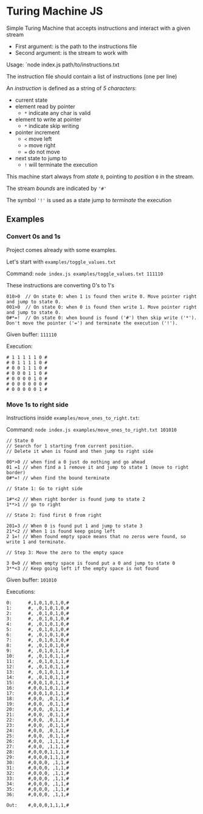# Turing Machine JS

Simple Turing Machine that accepts instructions and interact with a given stream

- First argument: is the path to the instructions file
- Second argument: is the stream to work with

Usage: `node index.js path/to/instructions.txt <stream>

The instruction file should contain a list of instructions (one per line)

An *instruction* is defined as a string of *5 characters*:

* current state
* element read by pointer
  * `*` indicate any char is valid
* element to write at pointer
  * `*` indicate skip writing
* pointer increment
  * `<` move left
  * `>` move right
  * `=` do not move
* next state to jump to
  * `!` will terminate the execution

This machine start always from *state* `0`, pointing to *position* `0` in the stream.

The stream *bounds* are indicated by `'#'`

The symbol `'!'` is used as a state jump to *terminate* the execution

## Examples

### Convert 0s and 1s

Project comes already with some examples.

Let's start with `examples/toggle_values.txt`

Command: `node index.js examples/toggle_values.txt 111110`

These instructions are converting 0's to 1's

```
010>0  // On state 0: when 1 is found then write 0. Move pointer right and jump to state 0.
001>0  // On state 0: when 0 is found then write 1. Move pointer right and jump to state 0.
0#*=!  // On state 0: when bound is found ('#') then skip write ('*'). Don't move the pointer ('=') and terminate the execution ('!').
```

Given buffer:
`111110`

Execution:

```
# 1 1 1 1 1 0 #
# 0 1 1 1 1 0 #
# 0 0 1 1 1 0 #
# 0 0 0 1 1 0 #
# 0 0 0 0 1 0 #
# 0 0 0 0 0 0 #
# 0 0 0 0 0 1 #
```

### Move 1s to right side

Instructions inside `examples/move_ones_to_right.txt`:

Command: `node index.js examples/move_ones_to_right.txt 101010`

```
// State 0
// Search for 1 starting from current position.
// Delete it when is found and then jump to right side

00*>0 // when find a 0 just do nothing and go ahead
01 =1 // when find a 1 remove it and jump to state 1 (move to right border)
0#*=! // when find the bound terminate

// State 1: Go to right side

1#*<2 // When right border is found jump to state 2
1**>1 // go to right

// State 2: find first 0 from right

201=3 // When 0 is found put 1 and jump to state 3
21*<2 // When 1 is found keep going left
2 1=! // When found empty space means that no zeros were found, so write 1 and terminate.

// Step 3: Move the zero to the empty space

3 0=0 // When empty space is found put a 0 and jump to state 0
3**<3 // Keep going left if the empty space is not found

```

Given buffer: `101010`

Executions: 

```
0:      #,1,0,1,0,1,0,#
1:      #, ,0,1,0,1,0,#
2:      #, ,0,1,0,1,0,#
3:      #, ,0,1,0,1,0,#
4:      #, ,0,1,0,1,0,#
5:      #, ,0,1,0,1,0,#
6:      #, ,0,1,0,1,0,#
7:      #, ,0,1,0,1,0,#
8:      #, ,0,1,0,1,0,#
9:      #, ,0,1,0,1,1,#
10:     #, ,0,1,0,1,1,#
11:     #, ,0,1,0,1,1,#
12:     #, ,0,1,0,1,1,#
13:     #, ,0,1,0,1,1,#
14:     #, ,0,1,0,1,1,#
15:     #,0,0,1,0,1,1,#
16:     #,0,0,1,0,1,1,#
17:     #,0,0,1,0,1,1,#
18:     #,0,0, ,0,1,1,#
19:     #,0,0, ,0,1,1,#
20:     #,0,0, ,0,1,1,#
21:     #,0,0, ,0,1,1,#
22:     #,0,0, ,0,1,1,#
23:     #,0,0, ,0,1,1,#
24:     #,0,0, ,0,1,1,#
25:     #,0,0, ,0,1,1,#
26:     #,0,0, ,1,1,1,#
27:     #,0,0, ,1,1,1,#
28:     #,0,0,0,1,1,1,#
29:     #,0,0,0,1,1,1,#
30:     #,0,0,0, ,1,1,#
31:     #,0,0,0, ,1,1,#
32:     #,0,0,0, ,1,1,#
33:     #,0,0,0, ,1,1,#
34:     #,0,0,0, ,1,1,#
35:     #,0,0,0, ,1,1,#
36:     #,0,0,0, ,1,1,#

Out:    #,0,0,0,1,1,1,#
```
